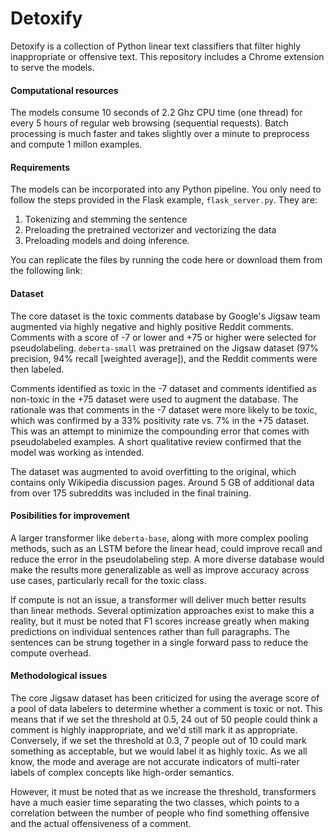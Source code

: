 # Detoxify

Detoxify is a collection of Python linear text classifiers that filter highly inappropriate or offensive text. This repository includes a Chrome extension to serve the models. 

#### Computational resources

The models consume 10 seconds of 2.2 Ghz CPU time (one thread) for every 5 hours of regular web browsing (sequential requests). Batch processing is much faster and takes slightly over a minute to preprocess and compute 1 millon examples. 

#### Requirements

The models can be incorporated into any Python pipeline. You only need to follow the steps provided in the Flask example, `flask_server.py`. They are:

1) Tokenizing and stemming the sentence 
2) Preloading the pretrained vectorizer and vectorizing the data
3) Preloading models and doing inference. 

You can replicate the files by running the code here or download them from the following link: 

#### Dataset

The core dataset is the toxic comments database by Google's Jigsaw team augmented via highly negative and highly positive Reddit comments. Comments with a score of -7 or lower and +75 or higher were selected for pseudolabeling. `deberta-small` was pretrained on the Jigsaw dataset (97% precision, 94% recall [weighted average]), and the Reddit comments were then labeled. 

Comments identified as toxic in the -7 dataset and comments identified as non-toxic in the +75 dataset were used to augment the database. The rationale was that comments in the -7 dataset were more likely to be toxic, which was confirmed by a 33% positivity rate vs. 7% in the +75 dataset. This was an attempt to minimize the compounding error that comes with pseudolabeled examples. A short qualitative review confirmed that the model was working as intended.

The dataset was augmented to avoid overfitting to the original, which contains only Wikipedia discussion pages. Around 5 GB of additional data from over 175 subreddits was included in the final training.

#### Posibilities for improvement

A larger transformer like `deberta-base`, along with more complex pooling methods, such as an LSTM before the linear head, could improve recall and reduce the error in the pseudolabeling step. A more diverse database would make the results more generalizable as well as improve accuracy across use cases, particularly recall for the toxic class. 

If compute is not an issue, a transformer will deliver much better results than linear methods. Several optimization approaches exist to make this a reality, but it must be noted that F1 scores increase greatly when making predictions on individual sentences rather than full paragraphs. The sentences can be strung together in a single forward pass to reduce the compute overhead.

#### Methodological issues

The core Jigsaw dataset has been criticized for using the average score of a pool of data labelers to determine whether a comment is toxic or not. This means that if we set the threshold at 0.5, 24 out of 50 people could think a comment is highly inappropriate, and we'd still mark it as appropriate. Conversely, if we set the threshold at 0.3, 7 people out of 10 could mark something as acceptable, but we would label it as highly toxic. As we all know, the mode and average are not accurate indicators of multi-rater labels of complex concepts like high-order semantics.

However, it must be noted that as we increase the threshold, transformers have a much easier time separating the two classes, which points to a correlation between the number of people who find something offensive and the actual offensiveness of a comment. 
